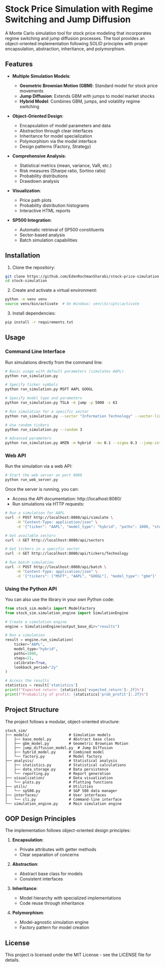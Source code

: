 # Stock Price Simulation with Regime Switching and Jump Diffusion

A Monte Carlo simulation tool for stock price modeling that incorporates regime switching and jump diffusion processes. The tool provides an object-oriented implementation following SOLID principles with proper encapsulation, abstraction, inheritance, and polymorphism.

## Features

- **Multiple Simulation Models**:
  - **Geometric Brownian Motion (GBM)**: Standard model for stock price movements
  - **Jump Diffusion**: Extends GBM with jumps to model market shocks
  - **Hybrid Model**: Combines GBM, jumps, and volatility regime switching

- **Object-Oriented Design**:
  - Encapsulation of model parameters and data
  - Abstraction through clear interfaces
  - Inheritance for model specialization
  - Polymorphism via the model interface
  - Design patterns (Factory, Strategy)

- **Comprehensive Analysis**:
  - Statistical metrics (mean, variance, VaR, etc.)
  - Risk measures (Sharpe ratio, Sortino ratio)
  - Probability distributions
  - Drawdown analysis

- **Visualization**:
  - Price path plots
  - Probability distribution histograms
  - Interactive HTML reports

- **SP500 Integration**:
  - Automatic retrieval of SP500 constituents
  - Sector-based analysis
  - Batch simulation capabilities

## Installation

1. Clone the repository:
```bash
git clone https://github.com/EdenRochmanSharabi/stock-price-simulation
cd stock-simulation
```

2. Create and activate a virtual environment:
```bash
python -m venv venv
source venv/bin/activate  # On Windows: venv\Scripts\activate
```

3. Install dependencies:
```bash
pip install -r requirements.txt
```

## Usage

### Command Line Interface

Run simulations directly from the command line:

```bash
# Basic usage with default parameters (simulates AAPL)
python run_simulation.py

# Specify ticker symbols
python run_simulation.py MSFT AAPL GOOGL

# Specify model type and parameters
python run_simulation.py TSLA -m jump -p 5000 -s 63

# Run simulation for a specific sector
python run_simulation.py --sector "Information Technology" --sector-limit 5

# Use random tickers
python run_simulation.py --random 3

# Advanced parameters
python run_simulation.py AMZN -m hybrid --mu 0.1 --sigma 0.3 --jump-intensity 15
```

### Web API

Run the simulation via a web API:

```bash
# Start the web server on port 8080
python run_web_server.py
```

Once the server is running, you can:

- Access the API documentation: http://localhost:8080/
- Run simulations via HTTP requests:

```bash
# Run a simulation for AAPL
curl -X POST http://localhost:8080/api/simulate \
     -H "Content-Type: application/json" \
     -d '{"ticker": "AAPL", "model_type": "hybrid", "paths": 1000, "steps": 21}'

# Get available sectors
curl -X GET http://localhost:8080/api/sectors

# Get tickers in a specific sector
curl -X GET http://localhost:8080/api/tickers/Technology

# Run batch simulation
curl -X POST http://localhost:8080/api/batch \
     -H "Content-Type: application/json" \
     -d '{"tickers": ["MSFT", "AAPL", "GOOGL"], "model_type": "gbm"}'
```

### Using the Python API

You can also use the library in your own Python code:

```python
from stock_sim.models import ModelFactory
from stock_sim.simulation_engine import SimulationEngine

# Create a simulation engine
engine = SimulationEngine(output_base_dir="results")

# Run a simulation
result = engine.run_simulation(
    ticker="AAPL",
    model_type="hybrid",
    paths=1000,
    steps=21,
    calibrate=True,
    lookback_period="2y"
)

# Access the results
statistics = result['statistics']
print(f"Expected return: {statistics['expected_return']:.2f}%")
print(f"Probability of profit: {statistics['prob_profit']:.2f}%")
```

## Project Structure

The project follows a modular, object-oriented structure:

```
stock_sim/
├── models/                  # Simulation models
│   ├── base_model.py        # Abstract base class
│   ├── gbm_model.py         # Geometric Brownian Motion
│   ├── jump_diffusion_model.py  # Jump Diffusion
│   ├── hybrid_model.py      # Combined model
│   └── factory.py           # Model factory
├── analysis/                # Statistical analysis
│   ├── statistics.py        # Statistical calculations
│   ├── data_storage.py      # Data persistence
│   └── reporting.py         # Report generation
├── visualization/           # Data visualization
│   └── plots.py             # Plotting functions
├── utils/                   # Utilities
│   └── sp500.py             # S&P 500 data manager
├── interfaces/              # User interfaces
│   └── cli.py               # Command-line interface
└── simulation_engine.py     # Main simulation engine
```

## OOP Design Principles

The implementation follows object-oriented design principles:

1. **Encapsulation**:
   - Private attributes with getter methods
   - Clear separation of concerns

2. **Abstraction**:
   - Abstract base class for models
   - Consistent interfaces

3. **Inheritance**:
   - Model hierarchy with specialized implementations
   - Code reuse through inheritance

4. **Polymorphism**:
   - Model-agnostic simulation engine
   - Factory pattern for model creation

## License

This project is licensed under the MIT License - see the LICENSE file for details. 
